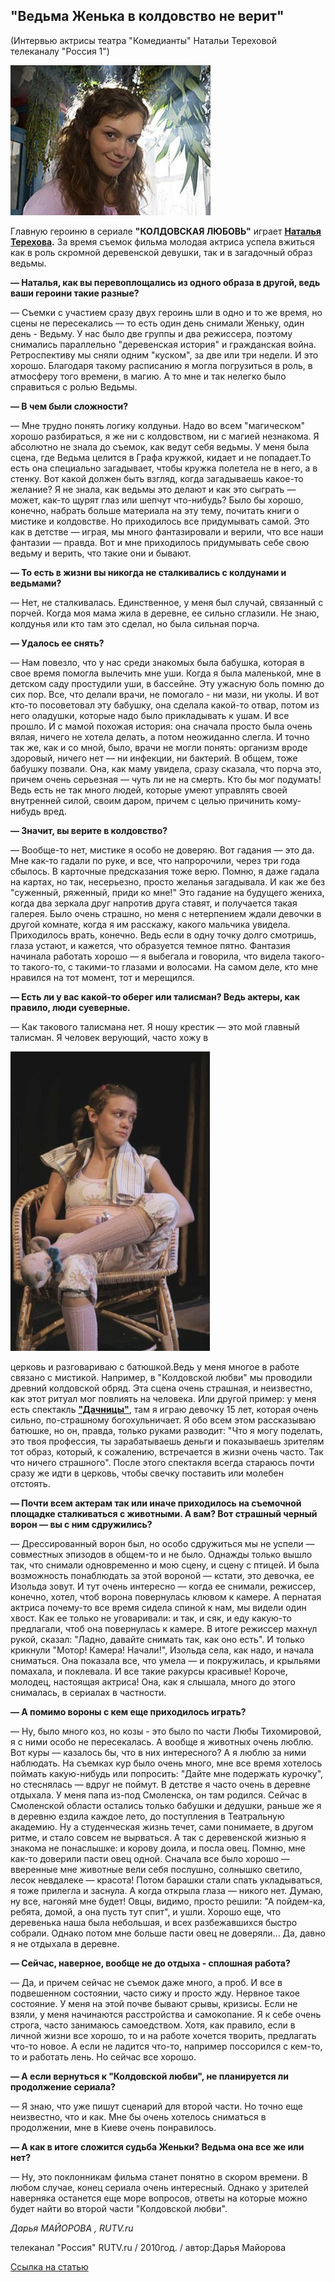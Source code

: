 ## "Ведьма Женька в колдовство не верит"


(Интервью актрисы театра "Комедианты" Натальи Тереховой телеканалу "Россия 1")


![](image-01.jpg)


Главную героиню в сериале **"КОЛДОВСКАЯ ЛЮБОВЬ"** играет **[Наталья Терехова][0].** За время съемок фильма молодая актриса успела вжиться как в роль скромной деревенской девушки, так и в загадочный образ ведьмы.


**— Наталья, как вы перевоплощались из одного образа в другой, ведь ваши героини такие разные?**


— Съемки с участием сразу двух героинь шли в одно и то же время, но сцены не пересекались — то есть один день снимали Женьку, один день - Ведьму. У нас было две группы и два режиссера, поэтому снимались параллельно "деревенская история" и гражданская война. Ретроспективу мы сняли одним "куском", за две или три недели. И это хорошо. Благодаря такому расписанию я могла погрузиться в роль, в атмосферу того времени, в магию. А то мне и так нелегко было справиться с ролью Ведьмы.


**— В чем были сложности?**


— Мне трудно понять логику колдуньи. Надо во всем "магическом" хорошо разбираться, я же ни с колдовством, ни с магией незнакома. Я абсолютно не знала до съемок, как ведут себя ведьмы. У меня была сцена, где Ведьма целится в Графа кружкой, кидает и не попадает.То есть она специально загадывает, чтобы кружка полетела не в него, а в стенку. Вот какой должен быть взгляд, когда загадываешь какое-то желание? Я не знала, как ведьмы это делают и как это сыграть — может, как-то щурят глаз или шепчут что-нибудь? Было бы хорошо, конечно, набрать больше материала на эту тему, почитать книги о мистике и колдовстве. Но приходилось все придумывать самой. Это как в детстве — играя, мы много фантазировали и верили, что все наши фантазии — правда. Вот и мне приходилось придумывать себе свою ведьму и верить, что такие они и бывают.


**— То есть в жизни вы никогда не сталкивались с колдунами и ведьмами?**


— Нет, не сталкивалась. Единственное, у меня был случай, связанный с порчей. Когда моя мама жила в деревне, ее сильно сглазили. Не знаю, колдунья или кто там это сделал, но была сильная порча.


**— Удалось ее снять?**


— Нам повезло, что у нас среди знакомых была бабушка, которая в свое время помогла вылечить мне уши. Когда я была маленькой, мне в детском саду простудили уши, в бассейне. Эту ужасную боль помню до сих пор. Все, что делали врачи, не помогало - ни мази, ни уколы. И вот кто-то посоветовал эту бабушку, она сделала какой-то отвар, потом из него оладушки, которые надо было прикладывать к ушам. И все прошло. И с мамой похожая история: она сначала просто была очень вялая, ничего не хотела делать, а потом неожиданно слегла. И точно так же, как и со мной, было, врачи не могли понять: организм вроде здоровый, ничего нет — ни инфекции, ни бактерий. В общем, тоже бабушку позвали. Она, как маму увидела, сразу сказала, что порча это, причем очень серьезная — чуть ли не на смерть. Кто бы мог подумать! Ведь есть не так много людей, которые умеют управлять своей внутренней силой, своим даром, причем с целью причинить кому-нибудь вред.


**— Значит, вы верите в колдовство?**


— Вообще-то нет, мистике я особо не доверяю. Вот гадания — это да. Мне как-то гадали по руке, и все, что напророчили, через три года сбылось. В карточные предсказания тоже верю. Помню, я даже гадала на картах, но так, несерьезно, просто желанья загадывала. И как же без "суженный, ряженный, приди ко мне!" Это гадание на будущего жениха, когда два зеркала друг напротив друга ставят, и получается такая галерея. Было очень страшно, но меня с нетерпением ждали девочки в другой комнате, когда я им расскажу, какого мальчика увидела. Приходилось врать, конечно. Ведь если в одну точку долго смотришь, глаза устают, и кажется, что образуется темное пятно. Фантазия начинала работать хорошо — я выбегала и говорила, что видела такого-то такого-то, с такими-то глазами и волосами. На самом деле, кто мне нравился на тот момент, тот и мерещился.


**— Есть ли у вас какой-то оберег или талисман? Ведь актеры, как правило, люди суеверные.**


— Как такового талисмана нет. Я ношу крестик — это мой главный талисман. Я человек верующий, часто хожу в


![](image-02.jpg)


церковь и разговариваю с батюшкой.Ведь у меня многое в работе связано с мистикой. Например, в "Колдовской любви" мы проводили древний колдовской обряд. Эта сцена очень страшная, и неизвестно, как этот ритуал мог повлиять на человека. Или другой пример: у меня есть спектакль [**"Дачницы"**][1], там я играю девочку 15 лет, которая очень сильно, по-страшному богохульничает. Я обо всем этом рассказываю батюшке, но он, правда, только руками разводит: "Что я могу поделать, это твоя профессия, ты зарабатываешь деньги и показываешь зрителям тот образ, который, к сожалению, встречается в жизни очень часто. Так что ничего страшного". После этого спектакля всегда стараюсь почти сразу же идти в церковь, чтобы свечку поставить или молебен отстоять.


**— Почти всем актерам так или иначе приходилось на съемочной площадке сталкиваться с животными. А вам? Вот страшный черный ворон — вы с ним сдружились?**


— Дрессированный ворон был, но особо сдружиться мы не успели — совместных эпизодов в общем-то и не было. Однажды только вышло так, что снимали одновременно и мою сцену, и сцену с птицей. И была возможность понаблюдать за этой вороной — кстати, это девочка, ее Изольда зовут. И тут очень интересно — когда ее снимали, режиссер, конечно, хотел, чтоб ворона повернулась клювом к камере. А пернатая актриса почему-то все время сидела спиной к нам, мы видели один хвост. Как ее только не уговаривали: и так, и сяк, и еду какую-то предлагали, чтоб она повернулась к камере. В итоге режиссер махнул рукой, сказал: "Ладно, давайте снимать так, как оно есть". И только крикнули "Мотор! Камера! Начали!", Изольда села, как надо, и начала сниматься. Она показала все, что умела — и покружилась, и крыльями помахала, и поклевала. И все такие ракурсы красивые! Короче, молодец, настоящая актриса! Она, как я слышала, много до этого снималась, в сериалах в частности.


**— А помимо вороны с кем еще приходилось играть?**


— Ну, было много коз, но козы - это было по части Любы Тихомировой, я с ними особо не пересекалась. А вообще я животных очень люблю. Вот куры — казалось бы, что в них интересного? А я люблю за ними наблюдать. На съемках кур было очень много, мне все время хотелось поймать какую-нибудь или попросить: "Дайте мне подержать курочку", но стеснялась — вдруг не поймут. В детстве я часто очень в деревне отдыхала. У меня папа из-под Смоленска, он там родился. Сейчас в Смоленской области остались только бабушки и дедушки, раньше же я в деревню ездила каждое лето, до поступления в Театральную академию. Ну а студенческая жизнь течет, сами понимаете, в другом ритме, и стало совсем не вырваться. А так с деревенской жизнью я знакома не понаслышке: и корову доила, и посла овец. Помню, мне как-то доверили пасти овец одной. Сначала все было хорошо — вверенные мне животные вели себя послушно, солнышко светило, лесок невдалеке — красота! Потом барашки стали спать укладываться, я тоже прилегла и заснула. А когда открыла глаза — никого нет. Думаю, ну все, нагоняй мне будет! Овцы, видимо, просто решили: "А пойдем-ка, ребята, домой, а она пусть тут спит", и ушли. Хорошо еще, что деревенька наша была небольшая, и всех разбежавшихся быстро собрали. Однако потом мне больше пасти овец не доверяли... Да, давно я не отдыхала в деревне.


**— Сейчас, наверное, вообще не до отдыха - сплошная работа?**


— Да, и причем сейчас не съемок даже много, а проб. И все в подвешенном состоянии, часто сижу и просто жду. Нервное такое состояние. У меня на этой почве бывают срывы, кризисы. Если не взяли, у меня начинаются расстройства и самокопание. Я к себе очень строга, часто занимаюсь самоедством. Хотя, как правило, если в личной жизни все хорошо, то и на работе хочется творить, предлагать что-то новое. А если не ладится что-то, например поссорился с кем-то, то и работать лень. Но сейчас все хорошо.


**— А если вернуться к "Колдовской любви", не планируется ли продолжение сериала?**


— Я знаю, что уже пишут сценарий для второй части. Но точно еще неизвестно, что и как. Мне бы очень хотелось сниматься в продолжении, мне в Киеве очень понравилось.


**— А как в итоге сложится судьба Женьки? Ведьма она все же или нет?**


— Ну, это поклонникам фильма станет понятно в скором времени. В любом случае, конец сериала очень интересный. Однако у зрителей наверняка останется еще море вопросов, ответы на которые можно будет найти во второй части "Колдовской любви".


_Дарья_ _МАЙОРОВА , RUTV.ru_


телеканал "Россия" RUTV.ru / 2010год. / автор:Дарья Майорова


[Ссылка на статью][2]

[0]: ../../person/natalya-terekhova "Наталья Терехова"
[1]: ../../performance/dachnitsy "Дачницы"
[2]: http://russia.tv/article/show/article_id/10171/brand_id/16765/type_id/1